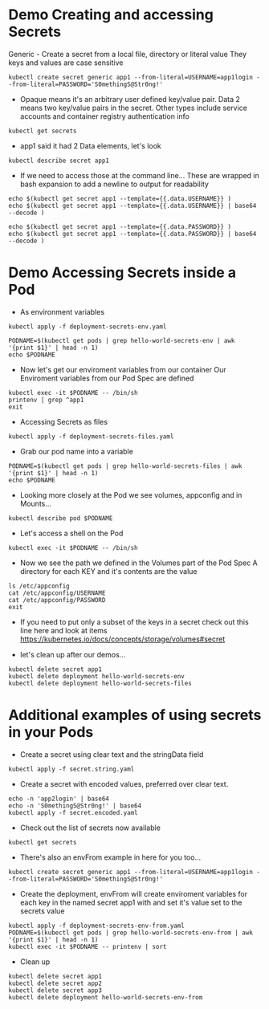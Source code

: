 # Demo Creating and accessing Secrets

Generic - Create a secret from a local file, directory or literal value
They keys and values are case sensitive

```
kubectl create secret generic app1 --from-literal=USERNAME=app1login --from-literal=PASSWORD='S0methingS@Str0ng!'
```


- Opaque means it's an arbitrary user defined key/value pair. Data 2 means two key/value pairs in the secret.
Other types include service accounts and container registry authentication info

```
kubectl get secrets
```

- app1 said it had 2 Data elements, let's look

```
kubectl describe secret app1
```

- If we need to access those at the command line...
These are wrapped in bash expansion to add a newline to output for readability

```
echo $(kubectl get secret app1 --template={{.data.USERNAME}} )
echo $(kubectl get secret app1 --template={{.data.USERNAME}} | base64 --decode )

echo $(kubectl get secret app1 --template={{.data.PASSWORD}} )
echo $(kubectl get secret app1 --template={{.data.PASSWORD}} | base64 --decode )
```



# Demo Accessing Secrets inside a Pod

- As environment variables

```
kubectl apply -f deployment-secrets-env.yaml
```

```
PODNAME=$(kubectl get pods | grep hello-world-secrets-env | awk '{print $1}' | head -n 1)
echo $PODNAME
```

- Now let's get our enviroment variables from our container
Our Enviroment variables from our Pod Spec are defined

```
kubectl exec -it $PODNAME -- /bin/sh
printenv | grep ^app1
exit
```

- Accessing Secrets as files

```
kubectl apply -f deployment-secrets-files.yaml
```

- Grab our pod name into a variable

```
PODNAME=$(kubectl get pods | grep hello-world-secrets-files | awk '{print $1}' | head -n 1)
echo $PODNAME
```

- Looking more closely at the Pod we see volumes, appconfig and in Mounts...

```
kubectl describe pod $PODNAME
```

- Let's access a shell on the Pod

```
kubectl exec -it $PODNAME -- /bin/sh
```

- Now we see the path we defined in the Volumes part of the Pod Spec
A directory for each KEY and it's contents are the value

```
ls /etc/appconfig
cat /etc/appconfig/USERNAME
cat /etc/appconfig/PASSWORD
exit
```

- If you need to put only a subset of the keys in a secret check out this line here and look at items
https://kubernetes.io/docs/concepts/storage/volumes#secret


- let's clean up after our demos...

```
kubectl delete secret app1
kubectl delete deployment hello-world-secrets-env
kubectl delete deployment hello-world-secrets-files
```


# Additional examples of using secrets in your Pods

- Create a secret using clear text and the stringData field

```
kubectl apply -f secret.string.yaml
```

- Create a secret with encoded values, preferred over clear text.

```
echo -n 'app2login' | base64
echo -n 'S0methingS@Str0ng!' | base64
kubectl apply -f secret.encoded.yaml
```

- Check out the list of secrets now available 

```
kubectl get secrets
```

- There's also an envFrom example in here for you too...

```
kubectl create secret generic app1 --from-literal=USERNAME=app1login --from-literal=PASSWORD='S0methingS@Str0ng!'
```

- Create the deployment, envFrom will create  enviroment variables for each key in the named secret app1 with and set it's value set to the secrets value

```
kubectl apply -f deployment-secrets-env-from.yaml
PODNAME=$(kubectl get pods | grep hello-world-secrets-env-from | awk '{print $1}' | head -n 1)
kubectl exec -it $PODNAME -- printenv | sort
```

- Clean up

```
kubectl delete secret app1
kubectl delete secret app2
kubectl delete secret app3
kubectl delete deployment hello-world-secrets-env-from
```
